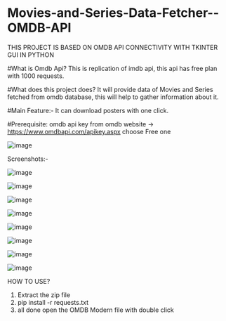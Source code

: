 # Movies-and-Series-Data-Fetcher--OMDB-API

THIS PROJECT IS BASED ON OMDB API CONNECTIVITY WITH TKINTER GUI IN PYTHON

#What is Omdb Api?
This is replication of imdb api, this api has free plan with 1000 requests.

#What does this project does?
It will provide data of Movies and Series fetched from omdb database, this will help to gather information about it.

#Main Feature:-
It can download posters with one click.

#Prerequisite:
omdb api key from omdb website -> https://www.omdbapi.com/apikey.aspx
choose Free one

![image](https://github.com/Gautam-Pra/Movies-and-Series-Data-Fetcher--OMDB-API/assets/84336961/35085d37-18b2-41c8-b2fd-2f8dcfeb31a5)


Screenshots:-


![image](https://github.com/Gautam-Pra/Movies-and-Series-Data-Fetcher--OMDB-API/assets/84336961/61ec9be0-5eda-4eaa-be1f-cb8bf9a377b1)


![image](https://github.com/Gautam-Pra/Movies-and-Series-Data-Fetcher--OMDB-API/assets/84336961/745be4ec-7d32-42e3-be1d-e32792e001d8)


![image](https://github.com/Gautam-Pra/Movies-and-Series-Data-Fetcher--OMDB-API/assets/84336961/213329d4-f152-4814-a3ab-10dc4edc4334)


![image](https://github.com/Gautam-Pra/Movies-and-Series-Data-Fetcher--OMDB-API/assets/84336961/ce1b8f36-bb12-4b00-ab9a-11b782d478d0)


![image](https://github.com/Gautam-Pra/Movies-and-Series-Data-Fetcher--OMDB-API/assets/84336961/5a141a3a-ea4c-48a9-a651-35ea0c22c235)


![image](https://github.com/Gautam-Pra/Movies-and-Series-Data-Fetcher--OMDB-API/assets/84336961/b6b68f05-d9eb-4ecf-a410-9f86c1990ca3)


![image](https://github.com/Gautam-Pra/Movies-and-Series-Data-Fetcher--OMDB-API/assets/84336961/f54f4728-7a15-4751-874e-a921422c545b)


![image](https://github.com/Gautam-Pra/Movies-and-Series-Data-Fetcher--OMDB-API/assets/84336961/2fbfacb7-5f4c-4d74-9bfc-6f3fe3e799a8)


HOW TO USE?
1) Extract the zip file
2) pip install -r requests.txt
3) all done open the OMDB Modern file with double click
